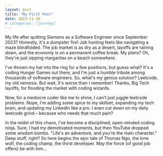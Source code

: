 ```yaml
---
layout: post
title: "My First Post"
date: 2023-11-20
# categories: [journey]
---
```

My life after quitting Siemens as a Software Engineer since September 2023? Honestly, it's a dumpster fire! Job hunting feels like navigating a maze blindfolded. The job market is as dry as a desert, layoffs are raining down, and the economy is on a permanent coffee break. My plans? Oh, they're just sipping margaritas on a beach somewhere.

I've thrown my hat into the ring for a few positions, but guess what? It's a coding Hunger Games out there, and I'm just a humble tribute among thousands of software engineers. So, what's my genius solution? Leetcode, my old nemesis. But wait, it's worse than I remember! Thanks, Big Tech layoffs, for flooding the market with coding wizards.

Now, for a mediocre coder like me to shine, I can't just juggle leetcode problems. Nope, I'm adding some spice to my skillset, expanding my tech brain, and updating my LinkedIn like a pro. I even cut down on my daily leetcode grind – because who needs that much pain?

In the midst of this chaos, I've become a disciplined, open-minded coding ninja. Sure, I had my demotivated moments, but then YouTube dropped some wisdom bombs. "Life's an adventure, and you're the main character." Deep stuff, right? So here begins the epic tale of Thomas Ngo, the lone wolf, the coding champ, the thirst developer. May the force (of good job offers) be with him...